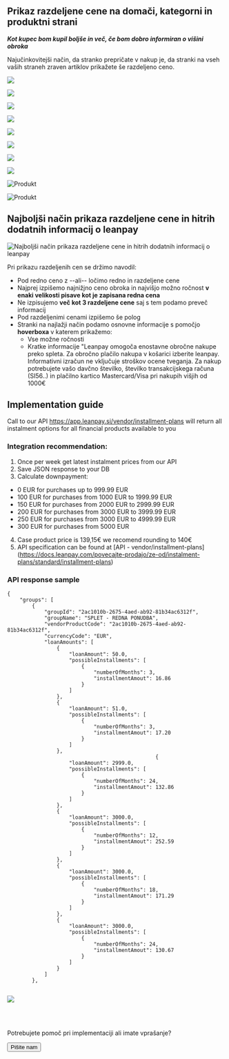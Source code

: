 ## Prikaz razdeljene cene na domači, kategorni in produktni strani

_**Kot kupec bom kupil boljše in več, če bom dobro informiran o višini obroka**_

Najučinkovitejši način, da stranko prepričate v nakup je, da stranki na vseh vaših straneh zraven artiklov prikažete še razdeljeno ceno.

<!--
type: tab
title: Notesniki.si - Domača stran
-->

![](//s3.amazonaws.com/user-content.stoplight.io/27159/1629185856328)

<!--
type: tab
title: Stran z iskanjem / kategorije
-->

![](//s3.amazonaws.com/user-content.stoplight.io/27159/1629186324900)

<!--
type: tab
title: Produkt
-->

![](//s3.amazonaws.com/user-content.stoplight.io/27159/1629185957030)

<!-- type: tab-end -->

<!--
type: tab
title: Topohistvo.si - Domača stran
-->

![](//s3.amazonaws.com/user-content.stoplight.io/27159/1629968830434)

<!--
type: tab
title: Stran z iskanjem
-->

![](//s3.amazonaws.com/user-content.stoplight.io/27159/1629969001643)

<!--
type: tab
title: Produkt
-->

![](//s3.amazonaws.com/user-content.stoplight.io/27159/1629968535439)

<!-- type: tab-end -->

<!--
type: tab
title: Lorexcenter.si
-->

![](//s3.amazonaws.com/user-content.stoplight.io/27159/1629966974879)

<!--
type: tab
title: Bigbang.si
-->

![](//s3.amazonaws.com/user-content.stoplight.io/27159/1629966120413)

<!-- type: tab-end -->

<!--
type: tab
title: Anni.si - Desktop
-->

![Produkt](//s3.amazonaws.com/user-content.stoplight.io/27159/1579956316032 "Produkt")

<!--
type: tab
title: Mobile
-->

![Produkt](//s3.amazonaws.com/user-content.stoplight.io/27159/1579956363280 "Produkt")

<!-- type: tab-end -->

<!-- type: tab-end -->

<!--  inline: true -->

<!--  inline: true -->

## Najboljši način prikaza razdeljene cene in hitrih dodatnih informacij o leanpay

![Najboljši način prikaza razdeljene cene in hitrih dodatnih informacij o leanpay](//s3.amazonaws.com/user-content.stoplight.io/27159/1629114538926 "Najboljši način prikaza razdeljene cene in hitrih dodatnih informacij o leanpay")

Pri prikazu razdeljenih cen se držimo navodil:

- Pod redno ceno z --ali-- ločimo redno in razdeljene cene
- Najprej izpišemo najnižjno ceno obroka in najvišjo možno ročnost **v enaki velikosti pisave kot je zapisana redna cena**
- Ne izpisujemo **več kot 3 razdeljene cene** saj s tem podamo preveč informacij
- Pod razdeljenimi cenami izpišemo še polog
- Stranki na najlažji način podamo osnovne informacije s pomočjo **hoverboxa** v katerem prikažemo:
  - Vse možne ročnosti
  - Kratke informacije "Leanpay omogoča enostavne obročne nakupe preko spleta. Za obročno plačilo nakupa v košarici izberite leanpay. Informativni izračun ne vključuje stroškov ocene tveganja. Za nakup potrebujete vašo davčno številko, številko transakcijskega računa (SI56..) in plačilno kartico Mastercard/Visa pri nakupih višjih od 1000€

## Implementation guide

Call to our API <https://app.leanpay.si/vendor/installment-plans> will return all instalment options for all financial products available to you

### Integration recommendation:

1. Once per week get latest instalment prices from our API
2. Save JSON response to your DB
3. Calculate downpayment:

- 0 EUR for purchases up to 999.99 EUR
- 100 EUR for purchases from 1000 EUR to 1999.99 EUR
- 150 EUR for purchases from 2000 EUR to 2999.99 EUR
- 200 EUR for purchases from 3000 EUR to 3999.99 EUR
- 250 EUR for purchases from 3000 EUR to 4999.99 EUR
- 300 EUR for purchases from 5000 EUR

4. Case product price is 139,15€ we recomend rounding to 140€
5. API specification can be found at \[API - vendor/installment-plans] (<https://docs.leanpay.com/povecajte-prodajo/ze-od/instalment-plans/standard/installment-plans>)

### API response sample

```
{
    "groups": [
        {
            "groupId": "2ac1010b-2675-4aed-ab92-81b34ac6312f",
            "groupName": "SPLET - REDNA PONUDBA",
            "vendorProductCode": "2ac1010b-2675-4aed-ab92-81b34ac6312f",
            "currencyCode": "EUR",
            "loanAmounts": [
                {
                    "loanAmount": 50.0,
                    "possibleInstallments": [
                        {
                            "numberOfMonths": 3,
                            "installmentAmout": 16.86
                        }
                    ]
                },
                {
                    "loanAmount": 51.0,
                    "possibleInstallments": [
                        {
                            "numberOfMonths": 3,
                            "installmentAmout": 17.20
                        }
                    ]
                },
								                {
                    "loanAmount": 2999.0,
                    "possibleInstallments": [
                        {
                            "numberOfMonths": 24,
                            "installmentAmout": 132.86
                        }
                    ]
                },
                {
                    "loanAmount": 3000.0,
                    "possibleInstallments": [
                        {
                            "numberOfMonths": 12,
                            "installmentAmout": 252.59
                        }
                    ]
                },
                {
                    "loanAmount": 3000.0,
                    "possibleInstallments": [
                        {
                            "numberOfMonths": 18,
                            "installmentAmout": 171.29
                        }
                    ]
                },
                {
                    "loanAmount": 3000.0,
                    "possibleInstallments": [
                        {
                            "numberOfMonths": 24,
                            "installmentAmout": 130.67
                        }
                    ]
                }
            ]
        },
				
```

<!--  inline: true -->

![](//s3.amazonaws.com/user-content.stoplight.io/27159/1610109352410)

<html>
<head>
<meta name="viewport" content="width=device-width, initial-scale=1">
<!-- Add icon library -->
<link rel="stylesheet" href="https://cdnjs.cloudflare.com/ajax/libs/font-awesome/4.7.0/css/font-awesome.min.css">
</head>
<body>
  <br><br>
  <div class="wrapper"><p>Potrebujete pomoč pri implementaciji ali imate vprašanje?</p>
  <a href="mailto:partner@leanpay.si?subject=Pomoč pri implementaciji" target="_blank" download>
 <button class="btn"><i class="fa fa-paper-plane"></i> Pišite nam</button></div>
</body>
</html>
